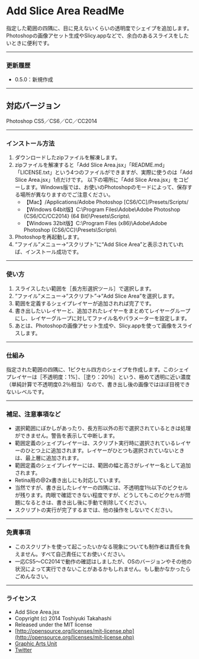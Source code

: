 # Add Slice Area ReadMe #

指定した範囲の四隅に、目に見えないくらいの透明度でシェイプを追加します。Photoshopの画像アセット生成やSlicy.appなどで、余白のあるスライスをしたいときに便利です。

-----

### 更新履歴 ###

* 0.5.0：新規作成

-----

## 対応バージョン ###

Photoshop CS5／CS6／CC／CC2014

-----

### インストール方法 ###

1. ダウンロードしたzipファイルを解凍します。
2. zipファイルを解凍すると「Add Slice Area.jsx」「README.md」「LICENSE.txt」という4つのファイルができますが、実際に使うのは「Add Slice Area.jsx」1点だけです。
以下の場所に「Add Slice Area.jsx」をコピーします。Windows版では、お使いのPhotoshopのモードによって、保存する場所が異なりますのでご注意ください。
	* 【Mac】/Applications/Adobe Photoshop [CS6/CC]/Presets/Scripts/
	* 【Windows 64bit版】C:\Program Files\Adobe\Adobe Photoshop {CS6/CC/CC2014} (64 Bit)\Presets\Scripts\
	* 【Windows 32bit版】C:\Program Files (x86)\Adobe\Adobe Photoshop {CS6/CC}\Presets\Scripts\
3. Photoshopを再起動します。
4. “ファイル”メニュー→“スクリプト”に“Add Slice Area”と表示されていれば、インストール成功です。

-----

### 使い方 ###

1. スライスしたい範囲を［長方形選択ツール］で選択します。
2. “ファイル”メニュー→“スクリプト”→“Add Slice Area”を選択します。
3. 範囲を定義するシェイプレイヤーが追加されれば完了です。
4. 書き出したいレイヤーと、追加されたレイヤーをまとめてレイヤーグループにし、レイヤーグループに対してファイル名やパラメーターを設定します。
5. あとは、Photoshopの画像アセット生成や、Slicy.appを使って画像をスライスします。

-----

### 仕組み ###

指定された範囲の四隅に、1ピクセル四方のシェイプを作成します。このシェイプレイヤーは［不透明度：1%］、［塗り：20％］という、極めて透明に近い濃度（単純計算で不透明度0.2％相当）なので、書き出し後の画像ではほぼ目視できないレベルです。

-----

### 補足、注意事項など ###

* 選択範囲にぼかしがあったり、長方形以外の形で選択されているときは処理ができません。警告を表示して中断します。
* 範囲定義のシェイプレイヤーは、スクリプト実行時に選択されているレイヤーのひとつ上に追加されます。レイヤーがひとつも選択されていないときは、最上層に追加されます。
* 範囲定義のシェイプレイヤーには、範囲の幅と高さがレイヤー名として追加されます。
* Retina用の@2x書き出しにも対応しています。
* 当然ですが、書き出したレイヤーの四隅には、不透明度1％以下のピクセルが残ります。肉眼で確認できない程度ですが、どうしてもこのピクセルが問題になるときは、書き出し後に手動で削除してください。
* スクリプトの実行が完了するまでは、他の操作をしないでください。

-----

### 免責事項 ###

* このスクリプトを使って起こったいかなる現象についても制作者は責任を負えません。すべて自己責任にてお使いください。
* 一応CS5〜CC2014で動作の確認はしましたが、OSのバージョンやその他の状況によって実行できないことがあるかもしれません。もし動かなかったらごめんなさい。

-----

### ライセンス ###

* Add Slice Area.jsx
* Copyright (c) 2014 Toshiyuki Takahashi
* Released under the MIT license
* [http://opensource.org/licenses/mit-license.php](http://opensource.org/licenses/mit-license.php)
* [Graphic Arts Unit](http://www.graphicartsunit.com/)
* [Twitter](https://twitter.com/gautt)